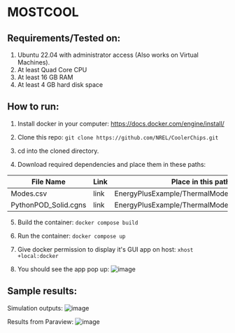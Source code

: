 



# MOSTCOOL

## Requirements/Tested on:
1. Ubuntu 22.04 with administrator access (Also works on Virtual Machines).
2. At least Quad Core CPU
3. At least 16 GB RAM
4. At least 4 GB hard disk space


## How to run:

1. Install docker in your computer:
	https://docs.docker.com/engine/install/

2. Clone this repo:
    `git clone https://github.com/NREL/CoolerChips.git`

  
3. cd into the cloned directory.
4. Download required dependencies and place them in these paths:

| File Name            | Link | Place in this path in local directory                          |
|----------------------|------|----------------------------------------------------------------|
| Modes.csv            | link | EnergyPlusExample/ThermalModel_datacenter/Modes.csv            |
| PythonPOD_Solid.cgns | link | EnergyPlusExample/ThermalModel_datacenter/PythonPOD_Solid.cgns |

5. Build the container:
`docker compose build`
6. Run the container:
	`docker compose up`
7. Give docker permission to display it's GUI app on host: `xhost +local:docker`

8. You should see the app pop up:
![image](https://github.com/NREL/CoolerChips/assets/45446967/39e9495c-0458-42ae-86ea-47ae77e3990c)

## Sample results:

Simulation outputs:
![image](https://github.com/NREL/CoolerChips/assets/45446967/9dc5e93b-0303-4de4-87fd-588b7e70efc9)




Results from Paraview:
![image](https://github.com/NREL/CoolerChips/assets/45446967/f607abac-d3b3-4069-8778-86b1e5648a14)




